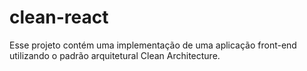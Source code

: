 # clean-react

Esse projeto contém uma implementação de uma aplicação front-end utilizando o padrão arquitetural Clean Architecture.
